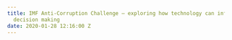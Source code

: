 ```yaml
---
title: IMF Anti-Corruption Challenge – exploring how technology can inform better
  decision making
date: 2020-01-28 12:16:00 Z
---
```


